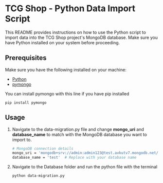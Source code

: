 # TCG Shop - Python Data Import Script

This README provides instructions on how to use the Python script to import data into the TCG Shop project's MongoDB database. Make sure you have Python installed on your system before proceeding.

## Prerequisites

Make sure you have the following installed on your machine:

- [Python](https://www.python.org/)
- [pymongo](https://pypi.org/project/pymongo/)

You can install pymongo with this line if you have pip installed

    pip install pymongo

## Usage

1. Navigate to the data-migration.py file and change <strong>mongo_uri</strong> and <strong>database_name</strong> to match with the MongoDB database you want to import to.

   ```bash
   # MongoDB connection details
   mongo_uri = 'mongodb+srv://admin:admin123@test.avkutv7.mongodb.net/?retryWrites=true&w=majority'  # Replace with your MongoDB connection details
   database_name = 'test'  # Replace with your database name
   ```

2. Navigate to the Database folder and run the python file with the terminal

   ```bash
   python data-migration.py
   ```
